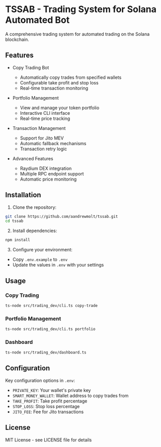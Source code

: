 # TSSAB - Trading System for Solana Automated Bot

A comprehensive trading system for automated trading on the Solana blockchain.

## Features

- Copy Trading Bot
  - Automatically copy trades from specified wallets
  - Configurable take profit and stop loss
  - Real-time transaction monitoring
  
- Portfolio Management
  - View and manage your token portfolio
  - Interactive CLI interface
  - Real-time price tracking
  
- Transaction Management
  - Support for Jito MEV
  - Automatic fallback mechanisms
  - Transaction retry logic
  
- Advanced Features
  - Raydium DEX integration
  - Multiple RPC endpoint support
  - Automatic price monitoring

## Installation

1. Clone the repository:
```bash
git clone https://github.com/aandrewmolt/tssab.git
cd tssab
```

2. Install dependencies:
```bash
npm install
```

3. Configure your environment:
- Copy `.env.example` to `.env`
- Update the values in `.env` with your settings

## Usage

### Copy Trading
```bash
ts-node src/trading_dev/cli.ts copy-trade
```

### Portfolio Management
```bash
ts-node src/trading_dev/cli.ts portfolio
```

### Dashboard
```bash
ts-node src/trading_dev/dashboard.ts
```

## Configuration

Key configuration options in `.env`:
- `PRIVATE_KEY`: Your wallet's private key
- `SMART_MONEY_WALLET`: Wallet address to copy trades from
- `TAKE_PROFIT`: Take profit percentage
- `STOP_LOSS`: Stop loss percentage
- `JITO_FEE`: Fee for Jito transactions

## License

MIT License - see LICENSE file for details
